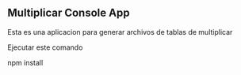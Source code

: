 
## Multiplicar Console App

Esta es una aplicacion para generar archivos de tablas de multiplicar

Ejecutar este comando

npm install